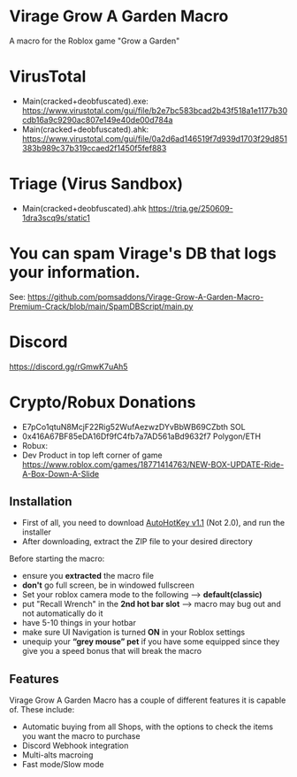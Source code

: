 # Virage Grow A Garden Macro
A macro for the Roblox game "Grow a Garden"

# VirusTotal
- Main(cracked+deobfuscated).exe: https://www.virustotal.com/gui/file/b2e7bc583bcad2b43f518a1e1177b30cdb16a9c9290ac807e149e40de00d784a
- Main(cracked+deobfuscated).ahk: https://www.virustotal.com/gui/file/0a2d6ad146519f7d939d1703f29d851383b989c37b319ccaed2f1450f5fef883

# Triage (Virus Sandbox)
- Main(cracked+deobfuscated).ahk https://tria.ge/250609-1dra3scq9s/static1
# You can spam Virage's DB that logs your information.
See: https://github.com/pomsaddons/Virage-Grow-A-Garden-Macro-Premium-Crack/blob/main/SpamDBScript/main.py

# Discord
https://discord.gg/rGmwK7uAh5

# Crypto/Robux Donations
- E7pCo1qtuN8McjF22Rig52WufAezwzDYvBbWB69CZbth SOL
- 0x416A67BF85eDA16Df9fC4fb7a7AD561aBd9632f7 Polygon/ETH
- Robux:
- Dev Product in top left corner of game
https://www.roblox.com/games/18771414763/NEW-BOX-UPDATE-Ride-A-Box-Down-A-Slide

 ## Installation
 - First of all, you need to download [AutoHotKey v1.1](https://www.autohotkey.com/) (Not 2.0), and run the installer
 - After downloading, extract the ZIP file to your desired directory

Before starting the macro:
- ensure you **extracted** the macro file
- **don't** go full screen, be in windowed fullscreen
- Set your roblox camera mode to the following --> **default(classic)**
- put "Recall Wrench" in the **2nd hot bar slot** --> macro may bug out and not automatically do it
- have 5-10 things in your hotbar
- make sure UI Navigation is turned **ON** in your Roblox settings
- unequip your **“grey mouse” pet** if you have some equipped since they give you a speed bonus that will break the macro

## Features
Virage Grow A Garden Macro has a couple of different features it is capable of. These include:
- Automatic buying from all Shops, with the options to check the items you want the macro to purchase
- Discord Webhook integration
- Multi-alts macroing
- Fast mode/Slow mode

